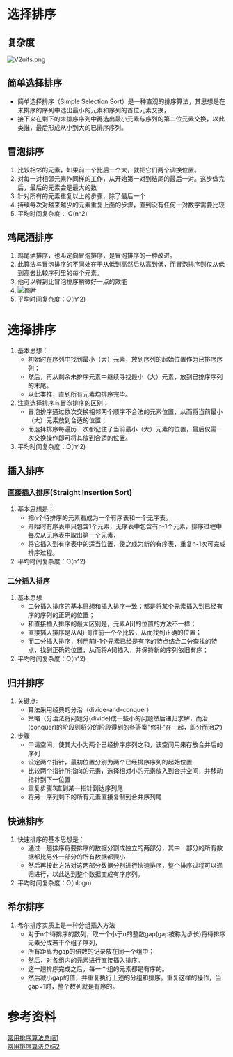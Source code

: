 # 选择排序

## 复杂度
![V2uifs.png](https://s2.ax1x.com/2019/06/11/V2uifs.png)


## 简单选择排序
+ 简单选择排序（Simple Selection Sort）是一种直观的排序算法，其思想是在未排序的序列中选出最小的元素和序列的首位元素交换，
+ 接下来在剩下的未排序序列中再选出最小元素与序列的第二位元素交换，以此类推，最后形成从小到大的已排序序列。


## 冒泡排序
1. 比较相邻的元素，如果前一个比后一个大，就把它们两个调换位置。
2. 对每一对相邻元素作同样的工作，从开始第一对到结尾的最后一对。这步做完后，最后的元素会是最大的数
3. 针对所有的元素重复以上的步骤，除了最后一个
4. 持续每次对越来越少的元素重复上面的步骤，直到没有任何一对数字需要比较
5. 平均时间复杂度： O(n^2)

## 鸡尾酒排序
1. 鸡尾酒排序，也叫定向冒泡排序，是冒泡排序的一种改进。
2. 此算法与冒泡排序的不同处在于从低到高然后从高到低，而冒泡排序则仅从低到高去比较序列里的每个元素。
3. 他可以得到比冒泡排序稍微好一点的效能
4. ![图片](https://images2015.cnblogs.com/blog/739525/201603/739525-20160328160227004-680964122.gif)
5. 平均时间复杂度：O(n^2)

# 选择排序
1. 基本思想：
    + 初始时在序列中找到最小（大）元素，放到序列的起始位置作为已排序序列；
    + 然后，再从剩余未排序元素中继续寻找最小（大）元素，放到已排序序列的末尾。
    + 以此类推，直到所有元素均排序完毕。
2. 注意选择排序与冒泡排序的区别：
    + 冒泡排序通过依次交换相邻两个顺序不合法的元素位置，从而将当前最小（大）元素放到合适的位置；
    + 而选择排序每遍历一次都记住了当前最小（大）元素的位置，最后仅需一次交换操作即可将其放到合适的位置。
3. 平均时间复杂度：O(n^2)

## 插入排序
### 直接插入排序(Straight Insertion Sort)
1. 基本思想是：
    + 把n个待排序的元素看成为一个有序表和一个无序表。
    + 开始时有序表中只包含1个元素，无序表中包含有n-1个元素，排序过程中每次从无序表中取出第一个元素，
    + 将它插入到有序表中的适当位置，使之成为新的有序表，重复n-1次可完成排序过程。
2. 平均时间复杂度：O(n^2)

### 二分插入排序
1. 基本思想
    + 二分插入排序的基本思想和插入排序一致；都是将某个元素插入到已经有序的序列的正确的位置；
    + 和直接插入排序的最大区别是，元素A[i]的位置的方法不一样；
    + 直接插入排序是从A[i-1]往前一个个比较，从而找到正确的位置；
    + 而二分插入排序，利用前i-1个元素已经是有序的特点结合二分查找的特点，找到正确的位置，从而将A[i]插入，并保持新的序列依旧有序；
2. 平均时间复杂度：O(n^2)


## 归并排序
1. 关键点:
    + 算法采用经典的分治（divide-and-conquer）
    + 策略（分治法将问题分(divide)成一些小的问题然后递归求解，而治(conquer)的阶段则将分的阶段得到的各答案"修补"在一起，即分而治之)
2. 步骤
    + 申请空间，使其大小为两个已经排序序列之和，该空间用来存放合并后的序列
    + 设定两个指针，最初位置分别为两个已经排序序列的起始位置
    + 比较两个指针所指向的元素，选择相对小的元素放入到合并空间，并移动指针到下一位置
    + 重复步骤3直到某一指针到达序列尾
    + 将另一序列剩下的所有元素直接复制到合并序列尾



## 快速排序
1. 快速排序的基本思想是：
    + 通过一趟排序将要排序的数据分割成独立的两部分，其中一部分的所有数据都比另外一部分的所有数据都要小
    + 然后再按此方法对这两部分数据分别进行快速排序，整个排序过程可以递归进行，以此达到整个数据变成有序序列。
2.  平均时间复杂度：O(nlogn)

## 希尔排序
1. 希尔排序实质上是一种分组插入方法
    + 对于n个待排序的数列，取一个小于n的整数gap(gap被称为步长)将待排序元素分成若干个组子序列，
    + 所有距离为gap的倍数的记录放在同一个组中；
    + 然后，对各组内的元素进行直接插入排序。
    + 这一趟排序完成之后，每一个组的元素都是有序的。
    + 然后减小gap的值，并重复执行上述的分组和排序。重复这样的操作，当gap=1时，整个数列就是有序的。



# 参考资料
[常用排序算法总结1](https://www.cnblogs.com/eniac12/p/5329396.html#s1)  
[常用排序算法总结2](https://www.cnblogs.com/eniac12/p/5332117.html)  

